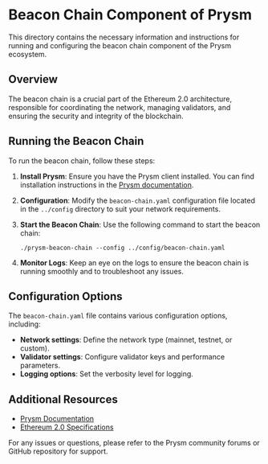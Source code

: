 # Beacon Chain Component of Prysm

This directory contains the necessary information and instructions for running and configuring the beacon chain component of the Prysm ecosystem.

## Overview

The beacon chain is a crucial part of the Ethereum 2.0 architecture, responsible for coordinating the network, managing validators, and ensuring the security and integrity of the blockchain.

## Running the Beacon Chain

To run the beacon chain, follow these steps:

1. **Install Prysm**: Ensure you have the Prysm client installed. You can find installation instructions in the [Prysm documentation](https://docs.prylabs.network/docs/install-prysm).

2. **Configuration**: Modify the `beacon-chain.yaml` configuration file located in the `../config` directory to suit your network requirements.

3. **Start the Beacon Chain**: Use the following command to start the beacon chain:

   ```
   ./prysm-beacon-chain --config ../config/beacon-chain.yaml
   ```

4. **Monitor Logs**: Keep an eye on the logs to ensure the beacon chain is running smoothly and to troubleshoot any issues.

## Configuration Options

The `beacon-chain.yaml` file contains various configuration options, including:

- **Network settings**: Define the network type (mainnet, testnet, or custom).
- **Validator settings**: Configure validator keys and performance parameters.
- **Logging options**: Set the verbosity level for logging.

## Additional Resources

- [Prysm Documentation](https://docs.prylabs.network/)
- [Ethereum 2.0 Specifications](https://github.com/ethereum/eth2.0-specs)

For any issues or questions, please refer to the Prysm community forums or GitHub repository for support.